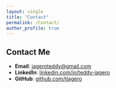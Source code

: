 ```yaml
---
layout: single
title: "Contact"
permalink: /Contact/
author_profile: true
---
```


## Contact Me

- <i class="fas fa-envelope"></i> **Email**: [jageroteddy@gmail.com](mailto:jageroteddy@gmail.com)  
- <i class="fab fa-linkedin"></i> **LinkedIn**: [linkedin.com/in/teddy-jagero](https://linkedin.com/in/teddy-jagero)  
- <i class="fab fa-github"></i> **GitHub**: [github.com/tjagero](https://github.com/tjagero)


